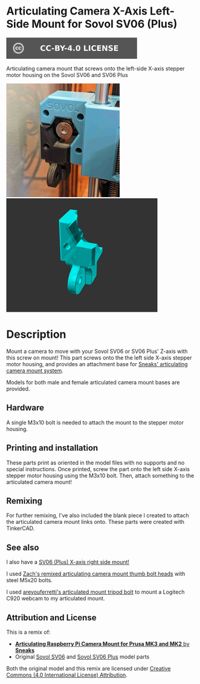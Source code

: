 # Articulating Camera X-Axis Left-Side Mount for Sovol SV06 (Plus)

[![CC-BY-4.0 license][license-badge]][license]

Articulating camera mount that screws onto the left-side X-axis stepper motor
housing on the Sovol SV06 and SV06 Plus

![Photo of printed model](images/readme/photo.jpg)
![Model render](images/readme/demo.png)

# Description

Mount a camera to move with your Sovol SV06 or SV06 Plus' Z-axis with this screw
on mount! This part screws onto the the left side X-axis stepper motor housing,
and provides an attachment base for
[Sneaks' articulating camera mount system][original-model-url].

Models for both male and female articulated camera mount bases are provided.

## Hardware

A single M3x10 bolt is needed to attach the mount to the stepper motor housing.

## Printing and installation

These parts print as oriented in the model files with no supports and no special
instructions. Once printed, screw the part onto the left side X-axis stepper
motor housing using the M3x10 bolt. Then, attach something to the articulated
camera mount!

## Remixing

For further remixing, I've also included the blank piece I created to attach the
articulated camera mount links onto. These parts were created with TinkerCAD.

## See also

I also have a [SV06 (Plus) X-axis right side mount!][x-axis-mount-right]

I used
[Zach's remixed articulating camera mount thumb bolt heads][zach-steel-m5-bolt-model]
with steel M5x20 bolts.

I used
[areyouferretti's articulated mount tripod bolt][areyouferretti-tripod-bolt]
to mount a Logitech C920 webcam to my articulated mount.

## Attribution and License

This is a remix of:

* [**Articulating Raspberry Pi Camera Mount for Prusa MK3 and MK2** by
  **Sneaks**][original-model-url]
* Original [Sovol SV06][sovol-sv06] and [Sovol SV06 Plus][sovol-sv06-plus] model parts

Both the original model and this remix are licensed under
[Creative Commons (4.0 International License) Attribution][license].

[areyouferretti-tripod-bolt]: https://www.printables.com/model/354264-14-inch-standard-tripod-thumb-bolt-for-articulatin
[original-model-url]: https://www.printables.com/model/3407-articulating-raspberry-pi-camera-mount-for-prusa-m
[license]: http://creativecommons.org/licenses/by/4.0/
[license-badge]: /_static/license-badge-cc-by-4.0.svg
[sovol-sv06]: https://github.com/Sovol3d/SV06-Fully-Open-Source
[sovol-sv06-plus]: https://github.com/Sovol3d/SV06-PLUS
[x-axis-mount-right]: /sovol-sv06-plus/xaxis-articulating-mount-right
[zach-steel-m5-bolt-model]: https://www.printables.com/model/424253-steel-thumb-bolt
